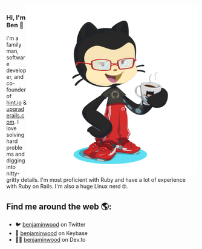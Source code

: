 <img align="right" width=450px src="https://github.com/benjaminwood/benjaminwood/blob/master/octocat.png?raw=true">

### Hi, I'm Ben 👋

I'm a family man, software developer, and co-founder of [hint.io](https://hint.io) & [upgraderails.com](https://upgraderails.com). I love solving hard problems and digging into nitty-gritty details. I'm most proficient with Ruby and have a lot of experience with Ruby on Rails. I'm also a huge Linux nerd :nerd_face:.

## Find me around the web 🌎:

- :bird: [benjaminwood](https://twitter.com/benjaminwood "@benjaminwood on Twitter") on Twitter
- :key: [benjaminwood](https://keybase.io/benjaminwood "benjaminwood on Keybase") on Keybase
- :technologist: [benjaminwood](https://dev.to/benjaminwood "benjaminwood on Dev.to") on Dev.to
